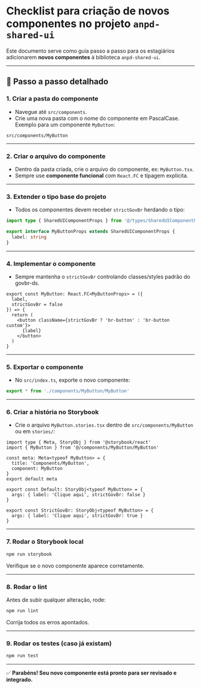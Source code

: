 # Checklist para criação de novos componentes no projeto `anpd-shared-ui`

Este documento serve como guia passo a passo para os estagiários adicionarem **novos componentes** à biblioteca `anpd-shared-ui`.

---

## 🚀 Passo a passo detalhado

### 1. Criar a pasta do componente

- Navegue até `src/components`.
- Crie uma nova pasta com o nome do componente em PascalCase. Exemplo para um componente `MyButton`:

```
src/components/MyButton
```

---

### 2. Criar o arquivo do componente

- Dentro da pasta criada, crie o arquivo do componente, ex: `MyButton.tsx`.
- Sempre use **componente funcional** com `React.FC` e tipagem explícita.

---

### 3. Extender o tipo base do projeto

- Todos os componentes devem receber `strictGovBr` herdando o tipo:

```ts
import type { SharedUIComponentProps } from '@/types/SharedUIComponentProps'

export interface MyButtonProps extends SharedUIComponentProps {
  label: string
}
```

---

### 4. Implementar o componente

- Sempre mantenha o `strictGovBr` controlando classes/styles padrão do govbr-ds.

```tsx
export const MyButton: React.FC<MyButtonProps> = ({
  label,
  strictGovBr = false
}) => {
  return (
    <button className={strictGovBr ? 'br-button' : 'br-button custom'}>
      {label}
    </button>
  )
}
```

---

### 5. Exportar o componente

- No `src/index.ts`, exporte o novo componente:

```ts
export * from './components/MyButton/MyButton'
```

---

### 6. Criar a história no Storybook

- Crie o arquivo `MyButton.stories.tsx` dentro de `src/components/MyButton` ou em `stories/`:

```tsx
import type { Meta, StoryObj } from '@storybook/react'
import { MyButton } from '@/components/MyButton/MyButton'

const meta: Meta<typeof MyButton> = {
  title: 'Components/MyButton',
  component: MyButton
}
export default meta

export const Default: StoryObj<typeof MyButton> = {
  args: { label: 'Clique aqui', strictGovBr: false }
}

export const StrictGovBr: StoryObj<typeof MyButton> = {
  args: { label: 'Clique aqui', strictGovBr: true }
}
```

---

### 7. Rodar o Storybook local

```bash
npm run storybook
```

Verifique se o novo componente aparece corretamente.

---

### 8. Rodar o lint

Antes de subir qualquer alteração, rode:

```bash
npm run lint
```

Corrija todos os erros apontados.

---

### 9. Rodar os testes (caso já existam)

```bash
npm run test
```

---

✅ **Parabéns! Seu novo componente está pronto para ser revisado e integrado.**

